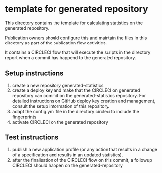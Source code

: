 # template for generated repository
This directory contains the template for calculating statistics on the generated repository.

Publication owners should configure this and maintain the files in this directory as part of the publication flow activities.

It contains a CIRCLECI flow that will execute the scripts in the directory report when a commit has happend to the generated repository.

## Setup instructions

1. create a new repository generated-statistics
2. create a deploy key and make that the CIRCLECI on generated repository can commit on the generated-statistics repository.
   For detailed instructions on GitHub deploy key creation and management, consult the setup information of this repository.
3. adapt the config.yml file in the directory circleci to include the fingerprints
4. activate CIRCLECI on the generated repository


## Test instructions

1. publish a new application profile (or any action that results in a change of a specification and results in an updated statistics).
2. after the finalisation of the CIRCLECI flow on this commit, a followup CIRCLECI should happen on the generated-repository 

